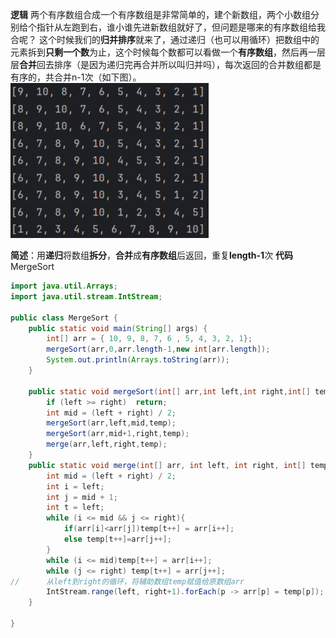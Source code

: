 **逻辑**
    两个有序数组合成一个有序数组是非常简单的，建个新数组，两个小数组分别给个指针从左跑到右，谁小谁先进新数组就好了，但问题是哪来的有序数组给我合呢？
        这个时候我们的**归并排序**就来了，通过递归（也可以用循环）把数组中的元素拆到**只剩一个数**为止，这个时候每个数都可以看做一个**有序数组**，然后再一层层**合并**回去排序（是因为递归完再合并所以叫归并吗），每次返回的合并数组都是有序的，共合并n-1次（如下图）。
![image.png](./归并排序（MergeSort）.assert/1742910460681-65b0e5a5-b9ae-4662-8c2b-591a93891ce9.png)

 **简述**：用**递归**将数组**拆分**，**合并**成**有序数组**后返回，重复**length-1**次
**代码**
MergeSort
```java
import java.util.Arrays;
import java.util.stream.IntStream;
 
public class MergeSort {
    public static void main(String[] args) {
        int[] arr = { 10, 9, 8, 7, 6 , 5, 4, 3, 2, 1};
        mergeSort(arr,0,arr.length-1,new int[arr.length]);
        System.out.println(Arrays.toString(arr));
    }
 
    public static void mergeSort(int[] arr,int left,int right,int[] temp){
        if (left >= right)  return;
        int mid = (left + right) / 2;
        mergeSort(arr,left,mid,temp);
        mergeSort(arr,mid+1,right,temp);
        merge(arr,left,right,temp);
    }
    public static void merge(int[] arr, int left, int right, int[] temp){
        int mid = (left + right) / 2;
        int i = left;
        int j = mid + 1;
        int t = left;
        while (i <= mid && j <= right){
            if(arr[i]<arr[j])temp[t++] = arr[i++];
            else temp[t++]=arr[j++];
        }
        while (i <= mid)temp[t++] = arr[i++];
        while (j <= right) temp[t++] = arr[j++];
//      从left到right的循环，将辅助数组temp赋值给原数组arr  
        IntStream.range(left, right+1).forEach(p -> arr[p] = temp[p]);
    }
 
}
```

